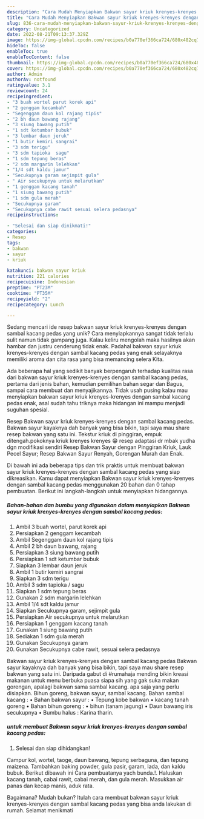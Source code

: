 ```yaml
---
description: "Cara Mudah Menyiapkan Bakwan sayur kriuk krenyes-krenyes dengan sambal kacang pedas yang Lezat"
title: "Cara Mudah Menyiapkan Bakwan sayur kriuk krenyes-krenyes dengan sambal kacang pedas yang Lezat"
slug: 836-cara-mudah-menyiapkan-bakwan-sayur-kriuk-krenyes-krenyes-dengan-sambal-kacang-pedas-yang-lezat
category: Uncategorized
date: 2022-08-21T09:13:37.329Z
image: https://img-global.cpcdn.com/recipes/b0a770ef366ca724/680x482cq70/bakwan-sayur-kriuk-krenyes-krenyes-dengan-sambal-kacang-pedas-foto-resep-utama.jpg
hideToc: false
enableToc: true
enableTocContent: false
thumbnail: https://img-global.cpcdn.com/recipes/b0a770ef366ca724/680x482cq70/bakwan-sayur-kriuk-krenyes-krenyes-dengan-sambal-kacang-pedas-foto-resep-utama.jpg
cover: https://img-global.cpcdn.com/recipes/b0a770ef366ca724/680x482cq70/bakwan-sayur-kriuk-krenyes-krenyes-dengan-sambal-kacang-pedas-foto-resep-utama.jpg
author: Admin
authorAv: notfound
ratingvalue: 3.1
reviewcount: 24
recipeingredient:
- "3 buah wortel parut korek api"
- "2 genggam kecambah"
- "Segenggam daun kol rajang tipis"
- "2 bh daun bawang rajang"
- "3 siung bawang putih"
- "1 sdt ketumbar bubuk"
- "3 lembar daun jeruk"
- "1 butir kemiri sangrai"
- "3 sdm terigu"
- "3 sdm tapioka  sagu"
- "1 sdm tepung beras"
- "2 sdm margarin lelehkan"
- "1/4 sdt kaldu jamur"
- "Secukupnya garam sejimpit gula"
- " Air secukupnya untuk melarutkan"
- "1 genggam kacang tanah"
- "1 siung bawang putih"
- "1 sdm gula merah"
- "Secukupnya garam"
- "Secukupnya cabe rawit sesuai selera pedasnya"
recipeinstructions:

- "Selesai dan siap dinikmati!"
categories:
- Resep
tags:
- bakwan
- sayur
- kriuk

katakunci: bakwan sayur kriuk 
nutrition: 221 calories
recipecuisine: Indonesian
preptime: "PT23M"
cooktime: "PT35M"
recipeyield: "2"
recipecategory: Lunch

---
```





Sedang mencari ide resep bakwan sayur kriuk krenyes-krenyes dengan sambal kacang pedas yang unik? Cara menyiapkannya sangat tidak terlalu sulit namun tidak gampang juga. Kalau keliru mengolah maka hasilnya akan hambar dan justru cenderung tidak enak. Padahal bakwan sayur kriuk krenyes-krenyes dengan sambal kacang pedas yang enak selayaknya memiliki aroma dan cita rasa yang bisa memancing selera Kita.





Ada beberapa hal yang sedikit banyak berpengaruh terhadap kualitas rasa dari bakwan sayur kriuk krenyes-krenyes dengan sambal kacang pedas, pertama dari jenis bahan, kemudian pemilihan bahan segar dan Bagus, sampai cara membuat dan menyajikannya. Tidak usah pusing kalau mau menyiapkan bakwan sayur kriuk krenyes-krenyes dengan sambal kacang pedas enak,      asal sudah tahu triknya maka hidangan ini mampu menjadi suguhan spesial.














Resep Bakwan sayur kriuk krenyes-krenyes dengan sambal kacang pedas. Bakwan sayur kayaknya dah banyak yang bisa bikin, tapi saya mau share resep bakwan yang satu ini. Tekstur kriuk di pinggiran, empuk ditengah.pokoknya kriuk krenyes krenyes 😁 resep adaptasi dr mbak yudha dgn modifikasi sendiri Resep Bakwan Sayur dengan Pinggiran Kriuk, Lauk Pecel Sayur; Resep Bakwan Sayur Renyah, Gorengan Murah dan Enak.






Di bawah ini ada beberapa tips dan trik praktis untuk membuat bakwan sayur kriuk krenyes-krenyes dengan sambal kacang pedas yang siap dikreasikan. Kamu dapat menyiapkan Bakwan sayur kriuk krenyes-krenyes dengan sambal kacang pedas menggunakan 20 bahan dan 0 tahap pembuatan. Berikut ini langkah-langkah untuk menyiapkan hidangannya.

<!--inarticleads1-->

##### Bahan-bahan dan bumbu yang digunakan dalam menyiapkan Bakwan sayur kriuk krenyes-krenyes dengan sambal kacang pedas:

1. Ambil 3 buah wortel, parut korek api
1. Persiapkan 2 genggam kecambah
1. Ambil Segenggam daun kol rajang tipis
1. Ambil 2 bh daun bawang, rajang
1. Persiapkan 3 siung bawang putih
1. Persiapkan 1 sdt ketumbar bubuk
1. Siapkan 3 lembar daun jeruk
1. Ambil 1 butir kemiri sangrai
1. Siapkan 3 sdm terigu
1. Ambil 3 sdm tapioka / sagu
1. Siapkan 1 sdm tepung beras
1. Gunakan 2 sdm margarin lelehkan
1. Ambil 1/4 sdt kaldu jamur
1. Siapkan Secukupnya garam, sejimpit gula
1. Persiapkan  Air secukupnya untuk melarutkan
1. Persiapkan 1 genggam kacang tanah
1. Gunakan 1 siung bawang putih
1. Sediakan 1 sdm gula merah
1. Gunakan Secukupnya garam
1. Gunakan Secukupnya cabe rawit, sesuai selera pedasnya


Bakwan sayur kriuk krenyes-krenyes dengan sambal kacang pedas Bakwan sayur kayaknya dah banyak yang bisa bikin, tapi saya mau share resep bakwan yang satu ini. Daripada gabut di #rumahaja mending bikin kreasi makanan untuk menu berbuka puasa siapa sih yang gak suka makan gorengan, apalagi bakwan sama sambal kacang. apa saja yang perlu disiapkan. Bihun goreng, bakwan sayur, sambal kacang. Bahan sambal kacang : • Bahan bakwan sayur : • Tepung kobe bakwan • kacang tanah goreng • Bahan bihun goreng : • bihun (tanam jagung) • Daun bawang iris secukupnya • Bumbu halus : Karina tharin. 

<!--inarticleads2-->

#####  untuk membuat Bakwan sayur kriuk krenyes-krenyes dengan sambal kacang pedas:


1. Selesai dan siap dihidangkan!

Campur kol, wortel, taoge, daun bawang, tepung serbaguna, dan tepung maizena. Tambahkan baking powder, gula pasir, garam, lada, dan kaldu bubuk. Berikut dibawah ini Cara pembuatanya yach bunda.!. Haluskan kacang tanah, cabai rawit, cabai merah, dan gula merah. Masukkan air panas dan kecap manis, aduk rata. 

Bagaimana? Mudah bukan? Itulah cara membuat bakwan sayur kriuk krenyes-krenyes dengan sambal kacang pedas yang bisa anda lakukan di rumah. Selamat menikmati
